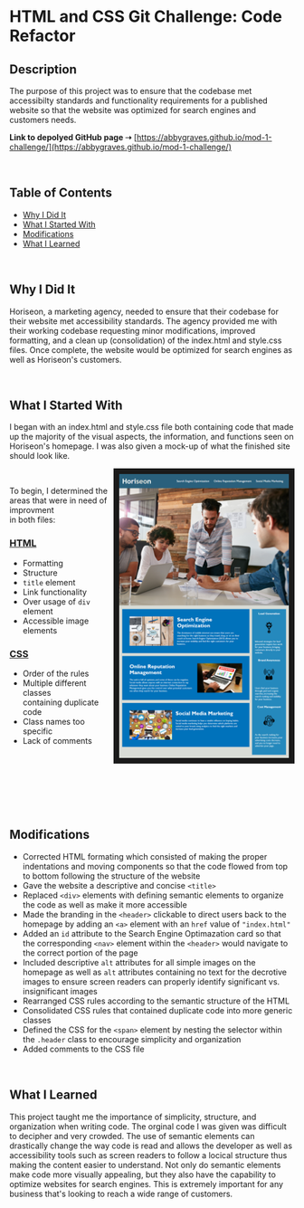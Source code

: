# **HTML and CSS Git Challenge: Code Refactor**

## **Description**

The purpose of this project was to ensure that the codebase met accessibilty standards and functionality requirements for a published website so that the website was optimized for search engines and customers needs.

**Link to depolyed GitHub page ➝** [https://abbygraves.github.io/mod-1-challenge/](https://abbygraves.github.io/mod-1-challenge/)

<br/>

## **Table of Contents**

- [Why I Did It](#why-i-did-it)
- [What I Started With](#what-i-started-with)
- [Modifications](#modifications)
- [What I Learned](#what-i-learned)

<br/>

## **Why I Did It**
Horiseon, a marketing agency, needed to ensure that their codebase for their website met accessibility standards. The agency provided me with their working codebase requesting minor modifications, improved formatting, and a clean up (consolidation) of the index.html and style.css files. Once complete, the website would be optimized for search engines as well as Horiseon's customers.

<br/>

## **What I Started With**
I began with an index.html and style.css file both containing code that made up the majority of the visual aspects, the information, and functions seen on Horiseon's homepage. I was also given a mock-up of what the finished site should look like. 

<img align="right" src="assets/images/mock-up.png" width="300px" border="10px">

<br/>

To begin, I determined the areas that were in need of improvment <br/>in both files:

### <ins>HTML</ins>
+ Formatting
+ Structure
+ `title` element
+ Link functionality
+ Over usage of `div` element
+ Accessible image elements

### <ins>CSS</ins>
+ Order of the rules
+ Multiple different classes <br/> containing duplicate code
+ Class names too specific
+ Lack of comments 

<br/>
<br/>
<br/>
<br/>
<br/>
<br/>

## **Modifications**
+ Corrected HTML formating which consisted of making the proper indentations and moving components so that the code flowed from top to bottom following the structure of the website 
+ Gave the website a descriptive and concise `<title>`
+ Replaced `<div>` elements with defining semantic elements to organize the code as well as make it more accessible
+ Made the branding in the `<header>` clickable to direct users back to the homepage by adding an `<a>` element with an `href` value of `"index.html"`
+ Added an `id` attribute to the Search Engine Optimazation card so that the corresponding `<nav>` element within the `<header>` would navigate to the correct portion of the page
+ Included descriptive `alt` attributes for all simple images on the homepage as well as `alt` attributes containing no text for the decrotive images to ensure screen readers can properly identify significant vs. insignificant images 
+ Rearranged CSS rules according to the semantic structure of the HTML
+ Consolidated CSS rules that contained duplicate code into more generic classes
+ Defined the CSS for the `<span>` element by nesting the selector within the `.header` class to encourage simplicity and organization
+ Added comments to the CSS file

<br/>

## **What I Learned**
This project taught me the importance of simplicity, structure, and organization when writing code. The orginal code I was given was difficult to decipher and very crowded. The use of semantic elements can drastically change the way code is read and allows the developer as well as accessibility tools such as screen readers to follow a locical structure thus making the content easier to understand. Not only do semantic elements make code more visually appealing, but they also have the capability to optimize websites for search engines. This is extremely important for any business that's looking to reach a wide range of customers. 